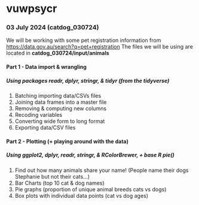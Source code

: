 # vuwpsycr

### 03 July 2024 (catdog_030724) 
We will be working with some pet registration information from https://data.gov.au/search?q=pet+registration
The files we will be using are located in **catdog_030724/input/animals**
#### Part 1 - Data import & wrangling 
##### Using packages readr, dplyr, stringr, & tidyr (from the tidyverse)
1.  Batching importing data/CSVs files 
2.  Joining data frames into a master file
3.  Removing & computing new columns
4.  Recoding variables 
5.  Converting wide form to long format
6.  Exporting data/CSV files
#### Part 2 - Plotting (+ playing around with the data) 
##### Using ggplot2, dplyr, readr, stringr, &  RColorBrewer, + base R pie()
1. Find out how many animals share your name! (People name their dogs Stephanie but not their cats...)
2. Bar Charts (top 10 cat & dog names)
3. Pie graphs (proportion of unique animal breeds cats vs dogs)
4. Box plots with individual data points (cat vs dog ages)




